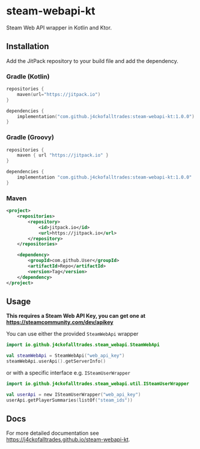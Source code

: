 # steam-webapi-kt

Steam Web API wrapper in Kotlin and Ktor.

## Installation

Add the JitPack repository to your build file and add the dependency.

### Gradle (Kotlin)

```kotlin
repositories {
    maven(url="https://jitpack.io")
}

dependencies {
    implementation("com.github.j4ckofalltrades:steam-webapi-kt:1.0.0")
}
```

### Gradle (Groovy)

```groovy
repositories {
    maven { url "https://jitpack.io" }
}

dependencies {
    implementation "com.github.j4ckofalltrades:steam-webapi-kt:1.0.0"
}
```

### Maven

```xml
<project>
    <repositories>
        <repository>
            <id>jitpack.io</id>
            <url>https://jitpack.io</url>
        </repository>
    </repositories>

    <dependency>
        <groupId>com.github.User</groupId>
        <artifactId>Repo</artifactId>
        <version>Tag</version>
    </dependency>
</project>
```

## Usage

**This requires a Steam Web API Key, you can get one at https://steamcommunity.com/dev/apikey**

You can use either the provided `SteamWebApi` wrapper

```kotlin
import io.github.j4ckofalltrades.steam_webapi.SteamWebApi

val steamWebApi = SteamWebApi("web_api_key")
steamWebApi.userApi().getServerInfo()
```

or with a specific interface e.g. `ISteamUserWrapper`

```kotlin
import io.github.j4ckofalltrades.steam_webapi.util.ISteamUserWrapper

val userApi = new ISteamUserWrapper("web_api_key")
userApi.getPlayerSummaries(listOf("steam_ids"))
```

## Docs

For more detailed documentation see https://j4ckofalltrades.github.io/steam-webapi-kt.